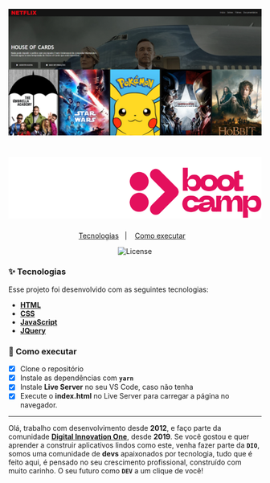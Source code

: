 ![NETFAKE](src/assets/images/layout-final-netfake.png)

<h1 align="center">
  <a href="https://letmeask-85ab4.firebaseapp.com/">
    <img alt="Logo da Dio" title="dio" src="./src/assets/images/logo-dio-bootcamp.svg">
  </a>
</h1>

<p align="center">
  <a href="#-tecnologias">Tecnologias</a>&nbsp;&nbsp;&nbsp;|&nbsp;&nbsp;&nbsp;
  <a href="#-como-executar">Como executar</a>&nbsp;&nbsp;&nbsp;
</p>

<p align="center">
  <img alt="License" src="https://img.shields.io/static/v1?label=license&message=MIT&color=8257E5&labelColor=000000">

### ✨ Tecnologias

Esse projeto foi desenvolvido com as seguintes tecnologias:

- **[HTML](https://developer.mozilla.org/pt-BR/docs/Web/HTML)**
- **[CSS](https://developer.mozilla.org/pt-BR/docs/Web/css)**
- **[JavaScript](https://developer.mozilla.org/pt-BR/docs/Web/javascript)**
- **[JQuery](https://www.w3schools.com/jquery/)**

### 🚀 Como executar

- [x] Clone o repositório
- [x] Instale as dependências com **`yarn`**
- [x] Instale **Live Server** no seu VS Code, caso não tenha
- [x] Execute o **index.html** no Live Server para carregar a página no navegador.

---

Olá, trabalho com desenvolvimento desde **2012**, e faço parte da comunidade **[Digital Innovation One](https://www.dio.me/)**, desde **2019**. Se você gostou e quer aprender a construir aplicativos lindos como este, venha fazer parte da **`DIO`**, somos uma comunidade de **devs** apaixonados por tecnologia, tudo que é feito aqui, é pensado no seu crescimento profissional, construído com muito carinho. O seu futuro como **`DEV`** a um clique de você!
